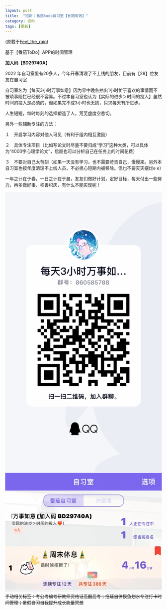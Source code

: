 ```yaml
---
layout: post
title:  "招新：番茄todo自习室【长期有效】"
category: 资料
tags: [更新]
---
```

(原载于[Feel_the_rain](https://www.jianshu.com/u/f2fdabfb34f2))

基于【番茄ToDo】APP的时间管理

**加入码【BD29740A】**

2022 年自习室里有20多人，今年开春清理了不上线的朋友，目前有【28】位友友在自习室

自习室名为【每天3小时万事如意】因为早中晚各抽出1小时忙于喜欢的事情而不被琐事阻拦已经很不容易。不过本自习室也认为【实际的进步＞时间的投入】虽然时间的投入是必须的，但如果完不成3小时也无妨，只求每天有所进步。

人生短短，每时每刻的选择塑造了人，荒芜虚度空悲切。

另外一些辅助专注的方法：

１　开启学习内容对他人可见（有利于组内相互激励）

２　具体专注项目（比如写论文时尽量不要归成“学习”这种大类，可以具体为“4000字心理学论文”，后期也可以分析自己在任务上的时间花费）

３　不要对自己太苛刻（如果一天没有学习，也不需要苛责自己，慢慢来。另外本自习室也按年度清理不上线人员，不必担心短期内被移除。但也不要天天摆烂e e）

一年之计在于春，一日之计在于晨，友友们做好计划，定好目标，每天付出一些努力，再多做好事、积善积庆，有什么不能实现呢！

![一些网站不让放的QQ群二维码……](/asset/IMG_3076.jpeg)
![很久之前的自习室界面截图](/asset/image.png)
~~手动相关标签：考公考编考研教师资格证高翻高考；拖延自律摸鱼划水专注打卡时间管理；暑假自习自我提升成长能量冥想~~
